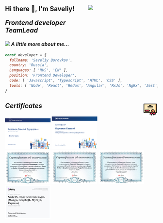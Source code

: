 <h2> Hi there 👋, I'm Saveliy!
<img align='right' src="https://media.giphy.com/media/5eLDrEaRGHegx2FeF2/giphy.gif" width="230">
<p><em>Frontend developer </br>TeamLead

### <img src="https://media.giphy.com/media/2wh8AaMZ2jtRseDQ3C/giphy.gif" width="50"> A little more about me...  

```js
const developer = {
  fullname: 'Saveliy Borovkov',
  country: 'Russia',
  Lenguages: [ 'RUS', 'EN' ],
  position: 'Frontend Developer',
  code: [ 'Javascript', 'Typescript', 'HTML', 'CSS' ],
  tools: [ 'Node', 'React', 'Redux', 'Angular', 'RxJs', 'NgRx', 'Jest', 'Docker', 'Webpack']
}
```
<h2> Certificates
<img align='right' src="./certificate_icon_155896.png" width="50">

### <img src="./Screensh.png" width="150"> <img src="./Screenshot_2.png" width="150"> <img src="./Screenshot_1.png" width="150"> <img src="./c12d6564acb938f3093632550eea2bb2.jpg" width="150"> <img src="./e17e5ce99f5bac1e79b315b86142ac92.jpg" width="150"> <img src="./7ddbba772fbb454c3859bc43a6379a31.jpg" width="150">
